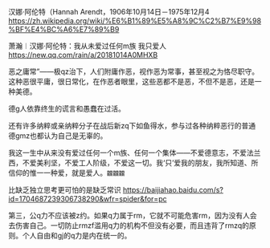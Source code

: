 汉娜·阿伦特（Hannah Arendt，1906年10月14日－1975年12月4
https://zh.wikipedia.org/wiki/%E6%B1%89%E5%A8%9C%C2%B7%E9%98%BF%E4%BC%A6%E7%89%B9

萧瀚︱汉娜·阿伦特：我从未爱过任何m族 我只爱人
https://new.qq.com/rain/a/20181014A0MHXB

恶之庸常”——极qz治下，人们附庸作恶，视作恶为常事，甚至视之为恪尽职守。这种恶很平庸，很日常化，在作恶者眼里，这些恶都不是恶，不但不是恶，还是一种美德。

德g人依靠终生的谎言和愚蠢在过活。

还有许多纳粹或亲纳粹分子在战后新zq下如鱼得水，参与过各种纳粹恶行的普通德gmz也都认为自己是无辜的。

我这一生中从来没有爱过任何一个m族、任何一个集体——不爱德意志，不爱法兰西，不爱美利坚，不爱工人阶级，不爱这一切。我‘只’爱我的朋友，我所知道、所信仰的惟一一种爱，就是爱人。`龖龖龖`

比缺乏独立思考更可怕的是缺乏常识
https://baijiahao.baidu.com/s?id=1704687239306738290&wfr=spider&for=pc

第三，公q力不应该被z约。如果q力属于rm，它就不可能危害rm，因为没有人会去伤害自己。一切防止rmzf滥用q力的机构不但没有必要，而且违背了rmzq的原则。个人自由和gj的q力是内在统一的。
